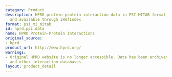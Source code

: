 ```yaml
---
category: Product
description: HPRD protein-protein interaction data in PSI-MITAB format, now archived
  and available through iRefIndex
format: psi_mi_mitab
id: hprd.ppi.data
name: HPRD Protein-Protein Interactions
original_source:
- hprd
product_url: http://www.hprd.org/
warnings:
- Original HPRD website is no longer accessible. Data has been archived in iRefIndex
  and other interaction databases.
layout: product_detail
---
```

